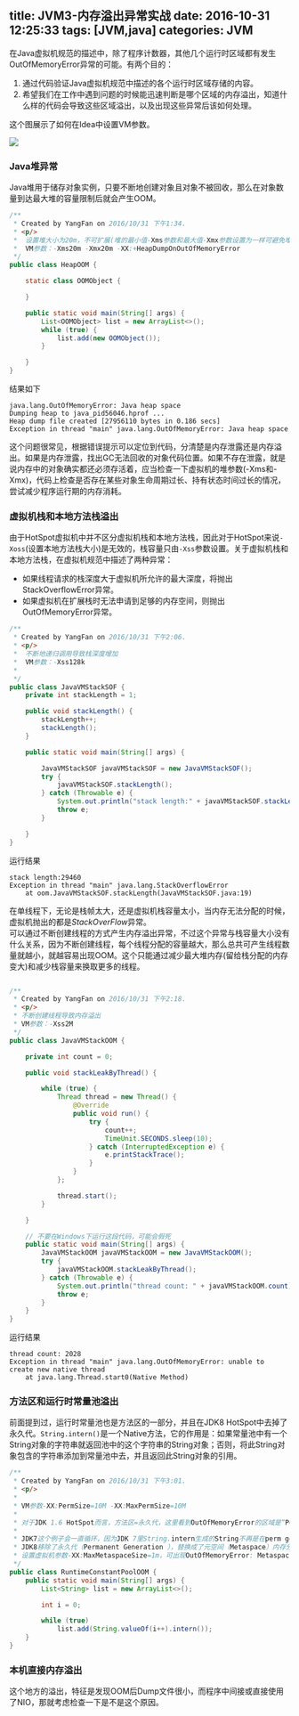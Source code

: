 title: JVM3-内存溢出异常实战
date: 2016-10-31 12:25:33
tags: [JVM,java]
categories: JVM
---

在Java虚拟机规范的描述中，除了程序计数器，其他几个运行时区域都有发生OutOfMemoryError异常的可能。有两个目的：

1. 通过代码验证Java虚拟机规范中描述的各个运行时区域存储的内容。
2. 希望我们在工作中遇到问题的时候能迅速判断是哪个区域的内存溢出，知道什么样的代码会导致这些区域溢出，以及出现这些异常后该如何处理。

这个图展示了如何在Idea中设置VM参数。
<!--more-->
![](http://7xs4nh.com1.z0.glb.clouddn.com/jvm2-2-1.png)

### Java堆异常
Java堆用于储存对象实例，只要不断地创建对象且对象不被回收，那么在对象数量到达最大堆的容量限制后就会产生OOM。


```java
/**
 * Created by YangFan on 2016/10/31 下午1:34.
 * <p/>
 *  设置堆大小为20m，不可扩展(堆的最小值-Xms参数和最大值-Xmx参数设置为一样可避免堆自动扩展)
 *  VM参数：-Xms20m -Xmx20m -XX:+HeapDumpOnOutOfMemoryError
 */
public class HeapOOM {

    static class OOMObject {

    }

    public static void main(String[] args) {
        List<OOMObject> list = new ArrayList<>();
        while (true) {
            list.add(new OOMObject());
        }

    }
}

```

结果如下

```
java.lang.OutOfMemoryError: Java heap space
Dumping heap to java_pid56046.hprof ...
Heap dump file created [27956110 bytes in 0.186 secs]
Exception in thread "main" java.lang.OutOfMemoryError: Java heap space
```

这个问题很常见，根据错误提示可以定位到代码，分清楚是内存泄露还是内存溢出。如果是内存泄露，找出GC无法回收的对象代码位置。如果不存在泄露，就是说内存中的对象确实都还必须存活着，应当检查一下虚拟机的堆参数(-Xms和-Xmx)，代码上检查是否存在某些对象生命周期过长、持有状态时间过长的情况，尝试减少程序运行期的内存消耗。

### 虚拟机栈和本地方法栈溢出

由于HotSpot虚拟机中并不区分虚拟机栈和本地方法栈，因此对于HotSpot来说`-Xoss`(设置本地方法栈大小)是无效的，栈容量只由`-Xss`参数设置。关于虚拟机栈和本地方法栈，在虚拟机规范中描述了两种异常：

* 如果线程请求的栈深度大于虚拟机所允许的最大深度，将抛出StackOverflowError异常。
* 如果虚拟机在扩展栈时无法申请到足够的内存空间，则抛出OutOfMemoryError异常。

```java
/**
 * Created by YangFan on 2016/10/31 下午2:06.
 * <p/>
 *  不断地递归调用导致栈深度增加
 *  VM参数：-Xss128k
 *
 */
public class JavaVMStackSOF {
    private int stackLength = 1;

    public void stackLength() {
        stackLength++;
        stackLength();
    }

    public static void main(String[] args) {

        JavaVMStackSOF javaVMStackSOF = new JavaVMStackSOF();
        try {
            javaVMStackSOF.stackLength();
        } catch (Throwable e) {
            System.out.println("stack length:" + javaVMStackSOF.stackLength);
            throw e;
        }

    }
}

```

运行结果

```
stack length:29460
Exception in thread "main" java.lang.StackOverflowError
	at oom.JavaVMStackSOF.stackLength(JavaVMStackSOF.java:19)
```
在单线程下，无论是栈帧太大，还是虚拟机栈容量太小，当内存无法分配的时候，虚拟机抛出的都是*StackOverFlow*异常。		
可以通过不断创建线程的方式产生内存溢出异常，不过这个异常与栈容量大小没有什么关系，因为不断创建线程，每个线程分配的容量越大，那么总共可产生线程数量就越小，就越容易出现OOM。这个只能通过减少最大堆内存(留给栈分配的内存变大)和减少栈容量来换取更多的线程。

```java

/**
 * Created by YangFan on 2016/10/31 下午2:18.
 * <p/>
 * 不断创建线程导致内存溢出
 * VM参数：-Xss2M
 */
public class JavaVMStackOOM {

    private int count = 0;

    public void stackLeakByThread() {

        while (true) {
            Thread thread = new Thread() {
                @Override
                public void run() {
                    try {
                        count++;
                        TimeUnit.SECONDS.sleep(10);
                    } catch (InterruptedException e) {
                        e.printStackTrace();
                    }
                }
            };

            thread.start();
        }

    }

    // 不要在Windows下运行这段代码，可能会假死
    public static void main(String[] args) {
        JavaVMStackOOM javaVMStackOOM = new JavaVMStackOOM();
        try {
            javaVMStackOOM.stackLeakByThread();
        } catch (Throwable e) {
            System.out.println("thread count: " + javaVMStackOOM.count);
            throw e;
        }
    }
}

```

运行结果

```
thread count: 2028
Exception in thread "main" java.lang.OutOfMemoryError: unable to create new native thread
	at java.lang.Thread.start0(Native Method)
```

### 方法区和运行时常量池溢出

前面提到过，运行时常量池也是方法区的一部分，并且在JDK8 HotSpot中去掉了永久代。`String.intern()`是一个Native方法，它的作用是：如果常量池中有一个String对象的字符串就返回池中的这个字符串的String对象；否则，将此String对象包含的字符串添加到常量池中去，并且返回此String对象的引用。

```java
/**
 * Created by YangFan on 2016/10/31 下午3:01.
 * <p/>
 * 
 * VM参数-XX:PermSize=10M -XX:MaxPermSize=10M
 *
 * 对于JDK 1.6 HotSpot而言，方法区=永久代，这里看到OutOfMemoryError的区域是“PermGen space”，即永久代，那其实也就是方法区溢出了
 *
 * JDK7这个例子会一直循环，因为JDK 7里String.intern生成的String不再是在perm gen分配,而是在Java Heap中分配
 * JDK8移除了永久代（Permanent Generation ），替换成了元空间（Metaspace）内存分配模型
 * 设置虚拟机参数-XX:MaxMetaspaceSize=1m，可出现OutOfMemoryError: Metaspace 溢出
 */
public class RuntimeConstantPoolOOM {
    public static void main(String[] args) {
        List<String> list = new ArrayList<>();

        int i = 0;

        while (true)
            list.add(String.valueOf(i++).intern());
    }
}

```

### 本机直接内存溢出

这个地方的溢出，特征是发现OOM后Dump文件很小，而程序中间接或直接使用了NIO，那就考虑检查一下是不是这个原因。
